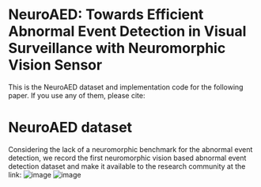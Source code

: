 # NeuroAED: Towards Efficient Abnormal Event Detection in Visual Surveillance with Neuromorphic Vision Sensor
This is the NeuroAED dataset and implementation code for the following paper. If you use any of them, please cite: 

# NeuroAED dataset
Considering the lack of a neuromorphic benchmark for the abnormal event detection, we record the first neuromorphic vision based abnormal event detection dataset and make it available to the research community at the link:
![image](https://github.com/ispc-lab/NeuroAED/tree/master/images/Dataset_samples.png)
![image](https://github.com/ispc-lab/NeuroAED/tree/master/images/Dataset_description.png)
